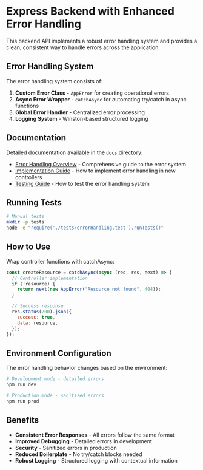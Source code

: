 # Express Backend with Enhanced Error Handling

This backend API implements a robust error handling system and provides a clean, consistent way to handle errors across the application.

## Error Handling System

The error handling system consists of:

1. **Custom Error Class** - `AppError` for creating operational errors
2. **Async Error Wrapper** - `catchAsync` for automating try/catch in async functions
3. **Global Error Handler** - Centralized error processing
4. **Logging System** - Winston-based structured logging

## Documentation

Detailed documentation available in the `docs` directory:

- [Error Handling Overview](./docs/ERROR_HANDLING.md) - Comprehensive guide to the error system
- [Implementation Guide](./docs/ERROR_HANDLING_IMPLEMENTATION.md) - How to implement error handling in new controllers
- [Testing Guide](./docs/TESTING_ERROR_HANDLING.md) - How to test the error handling system

## Running Tests

```bash
# Manual tests
mkdir -p tests
node -e "require('./tests/errorHandling.test').runTests()"
```

## How to Use

Wrap controller functions with catchAsync:

```javascript
const createResource = catchAsync(async (req, res, next) => {
  // Controller implementation
  if (!resource) {
    return next(new AppError("Resource not found", 404));
  }

  // Success response
  res.status(200).json({
    success: true,
    data: resource,
  });
});
```

## Environment Configuration

The error handling behavior changes based on the environment:

```bash
# Development mode - detailed errors
npm run dev

# Production mode - sanitized errors
npm run prod
```

## Benefits

- **Consistent Error Responses** - All errors follow the same format
- **Improved Debugging** - Detailed errors in development
- **Security** - Sanitized errors in production
- **Reduced Boilerplate** - No try/catch blocks needed
- **Robust Logging** - Structured logging with contextual information
